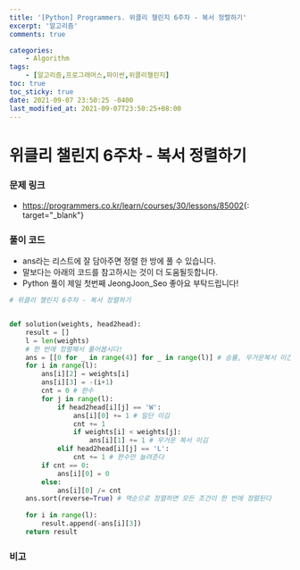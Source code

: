 ```yaml
---
title: '[Python] Programmers. 위클리 챌린지 6주차 - 복서 정렬하기'
excerpt: '알고리즘'
comments: true

categories:
    - Algorithm
tags:
    - [알고리즘,프로그래머스,파이썬,위클리챌린지]
toc: true
toc_sticky: true
date: 2021-09-07 23:50:25 -0400
last_modified_at: 2021-09-07T23:50:25+08:00
---
```


# 위클리 챌린지 6주차 - 복서 정렬하기

### 문제 링크
- <https://programmers.co.kr/learn/courses/30/lessons/85002>{: target="\_blank"}

### 풀이 코드
- ans라는 리스트에 잘 담아주면 정렬 한 방에 풀 수 있습니다.
- 말보다는 아래의 코드를 참고하시는 것이 더 도움될듯합니다.
- Python 풀이 제일 첫번째 JeongJoon_Seo 좋아요 부탁드립니다!
  
```python
# 위클리 챌린지 6주차 - 복서 정렬하기


def solution(weights, head2head):
    result = []
    l = len(weights)
    # 한 번에 정렬해서 풀어봅시다!
    ans = [[0 for _ in range(4)] for _ in range(l)] # 승률, 무거운복서 이긴횟수, 자기 몸무게, 번호(음수로)
    for i in range(l):
        ans[i][2] = weights[i]
        ans[i][3] = -(i+1)
        cnt = 0 # 판수
        for j in range(l):
            if head2head[i][j] == 'W':
                ans[i][0] += 1 # 일단 이김
                cnt += 1
                if weights[i] < weights[j]:
                    ans[i][1] += 1 # 무거운 복서 이김
            elif head2head[i][j] == 'L':
                cnt += 1 # 판수만 늘려준다
        if cnt == 0:
            ans[i][0] = 0
        else:
            ans[i][0] /= cnt
    ans.sort(reverse=True) # 역순으로 정렬하면 모든 조건이 한 번에 정렬된다
    
    for i in range(l):
        result.append(-ans[i][3])
    return result
```

### 비고